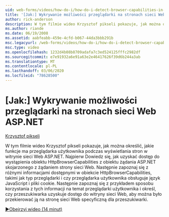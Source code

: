 ```yaml
---
uid: web-forms/videos/how-do-i/how-do-i-detect-browser-capabilities-in-aspnet-web-pages
title: '[Jak:] Wykrywanie możliwości przeglądarki na stronach sieci Web ASP.NET | Microsoft Docs'
author: rick-anderson
description: W tym filmie wideo Krzysztof pikseli pokazuje, jak można określić, jakie funkcje ma przeglądarka użytkownika podczas wyświetlania stron w witrynie sieci Web ASP.NET. Najpierw zapoznaj się z tematem jak kont...
ms.author: riande
ms.date: 06/19/2008
ms.assetid: aabfeabb-459e-4cfd-b067-44da3bbb291b
msc.legacyurl: /web-forms/videos/how-do-i/how-do-i-detect-browser-capabilities-in-aspnet-web-pages
msc.type: video
ms.openlocfilehash: 1232d4b08b8709adafa7c3ed524125fffc2982df
ms.sourcegitcommit: e7e91932a6e91a63e2e46417626f39d6b244a3ab
ms.translationtype: MT
ms.contentlocale: pl-PL
ms.lasthandoff: 03/06/2020
ms.locfileid: "78628500"
---
```

# <a name="how-do-i-detect-browser-capabilities-in-aspnet-web-pages"></a>[Jak:] Wykrywanie możliwości przeglądarki na stronach sieci Web ASP.NET

[Krzysztof pikseli](https://twitter.com/chrispels)

W tym filmie wideo Krzysztof pikseli pokazuje, jak można określić, jakie funkcje ma przeglądarka użytkownika podczas wyświetlania stron w witrynie sieci Web ASP.NET. Najpierw Dowiedz się, jak uzyskać dostęp do wystąpienia obiektu HttpBrowserCapabilities z obiektu żądania ASP.NET skojarzonego z żądaniem strony sieci Web. Następnie zapoznaj się z różnymi informacjami dostępnymi w obiekcie HttpBrowserCapabilities, takimi jak typ przeglądarki i czy przeglądarka użytkownika obsługuje język JavaScript i pliki cookie. Następnie zapoznaj się z przykładem sposobu korzystania z tych informacji na temat przeglądarki użytkownika i określ, czy przeszukiwarka uzyskuje dostęp do witryny sieci Web, aby można było przekierować ją na stronę sieci Web specyficzną dla przeszukiwarki.

[&#9654;Obejrzyj wideo (14 minut)](https://channel9.msdn.com/Blogs/ASP-NET-Site-Videos/how-do-i-detect-browser-capabilities-in-aspnet-web-pages)

